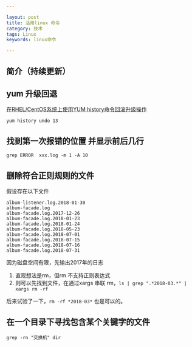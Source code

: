 ```yaml
---

layout: post
title: 活用linux 命令
category: 技术
tags: Linux
keywords: linux命令 

---
```


## 简介（持续更新）

## yum 升级回退

[在RHEL/CentOS系统上使用YUM history命令回滚升级操作](http://os.51cto.com/art/201801/563966.htm)

	yum history undo 13

## 找到第一次报错的位置 并显示前后几行

	grep ERROR  xxx.log -m 1 -A 10

## 删除符合正则规则的文件

假设存在以下文件


	album-listener.log.2018-01-30  
	album-facade.log             
	album-facade.log.2017-12-26  
	album-facade.log.2018-01-23  
	album-facade.log.2018-01-24  
	album-facade.log.2018-05-23  
	album-facade.log.2018-07-01  
	album-facade.log.2018-07-15  
	album-facade.log.2018-07-16  
	album-facade.log.2018-07-31

因为磁盘空间有限，先输出2017年的日志

1. 直观想法是rm，但rm 不支持正则表达式
2. 则可以先找到文件，在通过xargs 串联 rm，`ls | grep ".*2018-03.*" | xargs rm -rf`

后来试验了一下，`rm -rf *2018-03*` 也是可以的。

## 在一个目录下寻找包含某个关键字的文件

`grep -rn "交换机" dir`